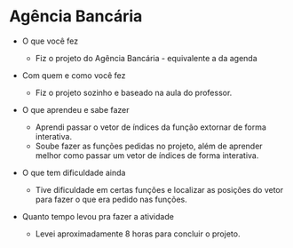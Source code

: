 # Agência Bancária

- O que você fez
    - Fiz o projeto do Agência Bancária - equivalente a da agenda
- Com quem e como você fez
    - Fiz o projeto sozinho e baseado na aula do professor.
	  
- O que aprendeu e sabe fazer
	- Aprendi passar o vetor de índices da função extornar de forma interativa.
	- Soube fazer as funções pedidas no projeto, além de aprender melhor como passar um vetor de índices de forma interativa.
	
- O que tem dificuldade ainda
	- Tive dificuldade em certas funções e localizar as posições do vetor para fazer o que era pedido nas funções.

- Quanto tempo levou pra fazer a atividade
	- Levei aproximadamente 8 horas para concluir o projeto.